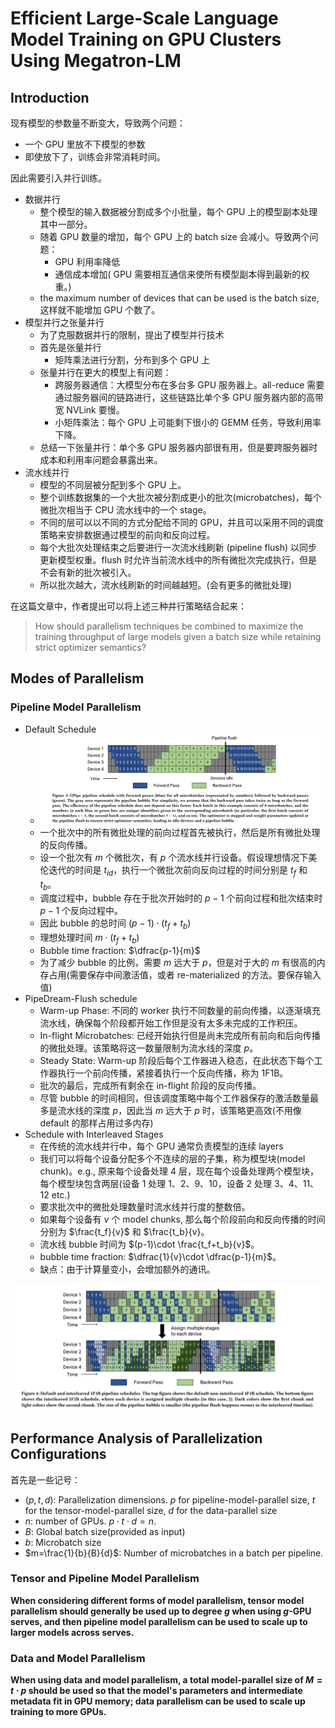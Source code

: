 # Efficient Large-Scale Language Model Training on GPU Clusters Using Megatron-LM

## Introduction

现有模型的参数量不断变大，导致两个问题：

- 一个 GPU 里放不下模型的参数
- 即使放下了，训练会非常消耗时间。

因此需要引入并行训练。

- 数据并行
    - 整个模型的输入数据被分割成多个小批量，每个 GPU 上的模型副本处理其中一部分。
    - 随着 GPU 数量的增加，每个 GPU 上的 batch size 会减小。导致两个问题：
        - GPU 利用率降低
        - 通信成本增加( GPU 需要相互通信来使所有模型副本得到最新的权重。)
    - the maximum number of devices that can be used is the batch size, 这样就不能增加 GPU 个数了。
- 模型并行之张量并行
    - 为了克服数据并行的限制，提出了模型并行技术
    - 首先是张量并行
        - 矩阵乘法进行分割，分布到多个 GPU 上
    - 张量并行在更大的模型上有问题：
        - 跨服务器通信：大模型分布在多台多 GPU 服务器上。all-reduce 需要通过服务器间的链路进行，这些链路比单个多 GPU 服务器内部的高带宽 NVLink 要慢。
        - 小矩阵乘法：每个 GPU 上可能剩下很小的 GEMM 任务，导致利用率下降。
    - 总结一下张量并行：单个多 GPU 服务器内部很有用，但是要跨服务器时成本和利用率问题会暴露出来。
- 流水线并行
    - 模型的不同层被分配到多个 GPU 上。
    - 整个训练数据集的一个大批次被分割成更小的批次(microbatches)，每个微批次相当于 CPU 流水线中的一个 stage。
    - 不同的层可以以不同的方式分配给不同的 GPU，并且可以采用不同的调度策略来安排数据通过模型的前向和反向过程。
    - 每个大批次处理结束之后要进行一次流水线刷新 (pipeline flush) 以同步更新模型权重。flush 时允许当前流水线中的所有微批次完成执行，但是不会有新的批次被引入。
    - 所以批次越大，流水线刷新的时间越越短。(会有更多的微批处理)

在这篇文章中，作者提出可以将上述三种并行策略结合起来：

> How should parallelism techniques be combined to maximize the training throughput of large models given a batch size while retaining strict optimizer semantics?


## Modes of Parallelism

### Pipeline Model Parallelism

- Default Schedule
    - ![](image/met6.png)
    - 一个批次中的所有微批处理的前向过程首先被执行，然后是所有微批处理的反向传播。
    - 设一个批次有 $m$ 个微批次，有 $p$ 个流水线并行设备。假设理想情况下美伦迭代的时间是 $t_{id}$，执行一个微批次前向反向过程的时间分别是 $t_f$ 和 $t_b$。
    - 调度过程中，bubble 存在于批次开始时的 $p-1$ 个前向过程和批次结束时 $p-1$ 个反向过程中。
    - 因此 bubble 的总时间 $(p-1)\cdot (t_f+t_b)$
    - 理想处理时间 $m\cdot (t_f+t_b)$
    - Bubble time fraction: $\dfrac{p-1}{m}$
    - 为了减少 bubble 的比例，需要 $m$ 远大于 $p$，但是对于大的 $m$ 有很高的内存占用(需要保存中间激活值，或者 re-materialized 的方法。要保存输入值)
- PipeDream-Flush schedule
    - Warm-up Phase: 不同的 worker 执行不同数量的前向传播，以逐渐填充流水线，确保每个阶段都开始工作但是没有太多未完成的工作积压。
    - In-flight Microbatches: 已经开始执行但是尚未完成所有前向和后向传播的微批处理。该策略将这一数量限制为流水线的深度 $p$。
    - Steady State: Warm-up 阶段后每个工作器进入稳态，在此状态下每个工作器执行一个前向传播，紧接着执行一个反向传播，称为 1F1B。
    - 批次的最后，完成所有剩余在 in-flight 阶段的反向传播。
    - 尽管 bubble 的时间相同，但该调度策略中每个工作器保存的激活数量最多是流水线的深度 $p$，因此当 $m$ 远大于 $p$ 时，该策略更高效(不用像 default 的那样占用过多内存)
- Schedule with Interleaved Stages
    - 在传统的流水线并行中，每个 GPU 通常负责模型的连续 layers
    - 我们可以将每个设备分配多个不连续的层的子集，称为模型块(model chunk)。e.g., 原来每个设备处理 4 层，现在每个设备处理两个模型块，每个模型块包含两层(设备 1 处理 1、2、9、10，设备 2 处理 3、4、11、12 etc.)
    - 要求批次中的微批处理数量时流水线并行度的整数倍。
    - 如果每个设备有 $v$ 个 model chunks, 那么每个阶段前向和反向传播的时间分别为 $\frac{t_f}{v}$ 和 $\frac{t_b}{v}。
    - 流水线 bubble 时间为 $(p-1)\cdot \frac{t_f+t_b}{v}$。
    - bubble time fraction: $\dfrac{1}{v}\cdot \dfrac{p-1}{m}$。
    - 缺点：由于计算量变小，会增加额外的通讯。

![](image/met7.png)



## Performance Analysis of Parallelization Configurations

首先是一些记号：

- $(p,t,d)$: Parallelization dimensions. $p$ for pipeline-model-parallel size, $t$ for the tensor-model-parallel size, $d$ for the data-parallel size
- $n$: number of GPUs. $p\cdot t\cdot d =n$.
- $B$: Global batch size(provided as input)
- $b$: Microbatch size
- $m=\frac{1}{b}{B}{d}$: Number of microbatches in a batch per pipeline.

### Tensor and Pipeline Model Parallelism

**When considering different forms of model parallelism, tensor model parallelism should generally be used up to degree $g$ when using $g$-GPU serves, and then pipeline model parallelism can be used to scale up to larger models across serves.**

### Data and Model Parallelism

**When using data and model parallelism, a total model-parallel size of $M=t\cdot p$ should be used so that the model's parameters and intermediate metadata fit in GPU memory; data parallelism can be used to scale up training to more GPUs.**

